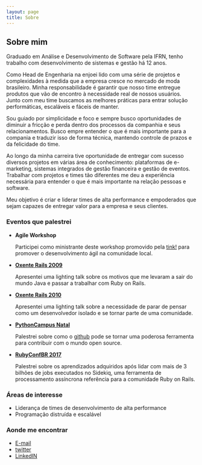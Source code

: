 ```yaml
---
layout: page
title: Sobre
---
```

Sobre mim
---------

Graduado em Análise e Desenvolvimento de Software pela IFRN, tenho trabalho com desenvolvimento de sistemas e gestão há 12 anos.

Como Head de Engenharia na enjoei lido com uma série de projetos e complexidades à medida que a empresa cresce no mercado de moda brasileiro. Minha responsabilidade é garantir que nosso time entregue produtos que vão de encontro à necessidade real de nossos usuários. Junto com meu time buscamos as melhores práticas para entrar solução performáticas, escaláveis e fáceis de manter.

Sou guiado por simplicidade e foco e sempre busco oportunidades de diminuir a fricção e perda dentro dos processos da companhia e seus relacionamentos. Busco empre entender o que é mais importante para a compania e traduzir isso de forma técnica, mantendo controle de prazos e da felicidade do time.

Ao longo da minha carreira tive oportunidade de entregar com sucesso diversos projetos em várias área de conhecimento: plataformas de e-marketing, sistemas integrados de gestão financeira e gestão de eventos. Trabalhar com projetos e times tão diferentes me deu a experiência necessária para entender o que é mais importante na relação pessoas e software.

Meu objetivo é criar e liderar times de alta performance e empoderados que sejam capazes de entregar valor para a empresa e seus clientes.

### Eventos que palestrei

- **Agile Workshop**

  Participei como ministrante deste workshop promovido pela [tink!](http://tink.com.br) para promover o desenvolvimento ágil na comunidade local.

- **[Oxente Rails 2009](http://oxenterails.com)**

  Apresentei uma lighting talk sobre os motivos que me levaram a sair do mundo Java e passar a trabalhar com Ruby on Rails.

- **[Oxente Rails 2010](http://oxenterails.com)**

  Apresentei uma lighting talk sobre a necessidade de parar de pensar como um desenvolvedor isolado e se tornar parte de uma comunidade.

- **[PythonCampus Natal](http://rn.softwarelivre.org/pythoncampus/)**

  Palestrei sobre como o [github](http://github.com) pode se tornar uma poderosa ferramenta para contribuir com o mundo open source.

- **[RubyConfBR 2017](https://en.eventials.com/locaweb/what-ive-learned-after-3-billion-jobs-in-sidekiq-com-anderson-dias/)**

  Palestrei sobre os aprendizados adquiridos após lidar com mais de 3 bilhões de jobs executados no Sidekiq, uma ferramenta de processamento assíncrona referência para a comunidade Ruby on Rails.

### Áreas de interesse

- Liderança de times de desenvolvimento de alta performance
- Programação distruída e escalável

### Aonde me encontrar
- [E-mail](mailto:andersondaraujo@gmail.com)
- [twitter](http://twitter.com/extendsmymind)
- [LinkedIN](www.linkedin.com/in/anderson-dias-3967097)
